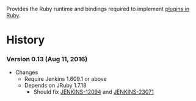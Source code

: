 
Provides the Ruby runtime and bindings required to implement [plugins in
Ruby](http://localhost:8085/display/JENKINS/Jenkins+plugin+development+in+Ruby).

# History

### Version 0.13 (Aug 11, 2016)

-   Changes
    -   Require Jenkins 1.609.1 or above
    -   Depends on JRuby 1.7.18
        -   Should fix
            [JENKINS-12094](https://issues.jenkins-ci.org/browse/JENKINS-12094)
            and
            [JENKINS-23071](https://issues.jenkins-ci.org/browse/JENKINS-23071)
